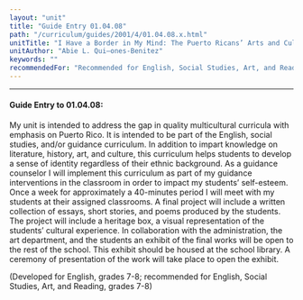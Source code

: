 ```yaml
---
layout: "unit"
title: "Guide Entry 01.04.08"
path: "/curriculum/guides/2001/4/01.04.08.x.html"
unitTitle: "I Have a Border in My Mind: The Puerto Ricans’ Arts and Culture as Factors for Self-Esteem"
unitAuthor: "Abie L. Qui–ones-Benitez"
keywords: ""
recommendedFor: "Recommended for English, Social Studies, Art, and Reading, grades 7-8."
---
```

<body>
<hr/>
<h4>
Guide Entry to 01.04.08:
</h4>
<p>
My unit is intended to address the gap in quality multicultural curricula with emphasis on Puerto Rico. It is intended to be part of the English, social studies, and/or guidance curriculum. In addition to impart knowledge on literature, history, art, and culture, this curriculum helps students to develop a sense of identity regardless of their ethnic background. As a guidance counselor I will implement this curriculum as part of my guidance interventions in the classroom in order to impact my students’ self-esteem. Once a week for approximately a 40-minutes period I will meet with my students at their assigned classrooms. A final project will include a written collection of essays, short stories, and poems produced by the students. The project will include a heritage box, a visual representation of the students’ cultural experience. In collaboration with the administration, the art department, and the students an exhibit of the final works will be open to the rest of the school. This exhibit should be housed at the school library. A ceremony of presentation of the work will take place to open the exhibit.
</p>
<p>
(Developed for English, grades 7-8; recommended for English, Social Studies, Art, and Reading, grades 7-8)
</p>
</body>
